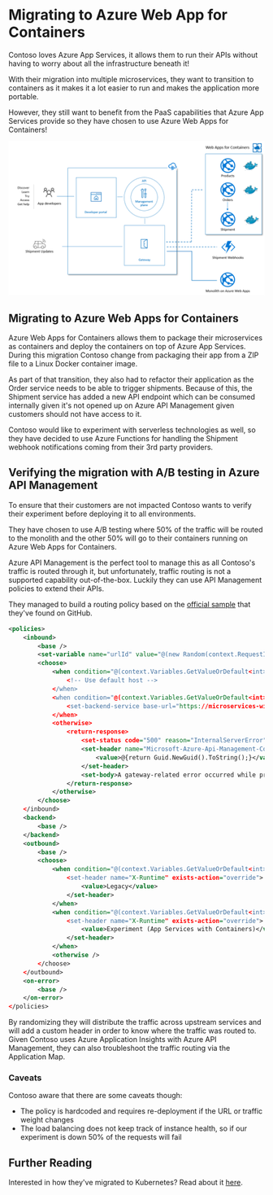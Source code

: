 # Migrating to Azure Web App for Containers

Contoso loves Azure App Services, it allows them to run their APIs without having to worry about all the infrastructure beneath it!

With their migration into multiple microservices, they want to transition to containers as it makes it a lot easier to run and makes the application more portable.

However, they still want to benefit from the PaaS capabilities that Azure App Services provide so they have chosen to use Azure Web Apps for Containers!

![Contoso migration to Azure Web App for Containers](./../media/contoso-phase-I.png)

## Migrating to Azure Web Apps for Containers
Azure Web Apps for Containers allows them to package their microservices as containers and deploy the containers on top of Azure App Services. During this migration Contoso change from packaging their app from a ZIP file to a Linux Docker container image.

As part of that transition, they also had to refactor their application as the Order service needs to be able to trigger shipments. Because of this, the Shipment service has added a new API endpoint which can be consumed internally given it's not opened up on Azure API Management given customers should not have access to it.

Contoso would like to experiment with serverless technologies as well, so they have decided to use Azure Functions for handling the Shipment webhook notifications coming from their 3rd party providers.

## Verifying the migration with A/B testing in Azure API Management

To ensure that their customers are not impacted Contoso wants to verify their experiment before deploying it to all environments.

They have chosen to use A/B testing where 50% of the traffic will be routed to the monolith and the other 50% will go to their containers running on Azure Web Apps for Containers.

Azure API Management is the perfect tool to manage this as all Contoso's traffic is routed through it, but unfortunately, traffic routing is not a supported capability out-of-the-box. Luckily they can use API Management policies to extend their APIs.

They managed to build a routing policy based on the [official sample](https://github.com/Azure/api-management-policy-snippets/blob/master/examples/Random%20load%20balancer.policy.xml) that they've found on GitHub.

```xml
<policies>
    <inbound>
        <base />
        <set-variable name="urlId" value="@(new Random(context.RequestId.GetHashCode()).Next(1, 3))" />
        <choose>
            <when condition="@(context.Variables.GetValueOrDefault<int>("urlId") == 1)">
                <!-- Use default host -->
            </when>
            <when condition="@(context.Variables.GetValueOrDefault<int>("urlId") == 2)">
                <set-backend-service base-url="https://microservices-with-apim-services-products.azurewebsites.net" />
            </when>
            <otherwise>
                <return-response>
                    <set-status code="500" reason="InternalServerError" />
                    <set-header name="Microsoft-Azure-Api-Management-Correlation-Id" exists-action="override">
                        <value>@{return Guid.NewGuid().ToString();}</value>
                    </set-header>
                    <set-body>A gateway-related error occurred while processing the request.</set-body>
                </return-response>
            </otherwise>
        </choose>
    </inbound>
    <backend>
        <base />
    </backend>
    <outbound>
        <base />
        <choose>
            <when condition="@(context.Variables.GetValueOrDefault<int>("urlId") == 1)">
                <set-header name="X-Runtime" exists-action="override">
                    <value>Legacy</value>
                </set-header>
            </when>
            <when condition="@(context.Variables.GetValueOrDefault<int>("urlId") == 2)">
                <set-header name="X-Runtime" exists-action="override">
                    <value>Experiment (App Services with Containers)</value>
                </set-header>
            </when>
            <otherwise />
        </choose>
    </outbound>
    <on-error>
        <base />
    </on-error>
</policies>
```

By randomizing they will distribute the traffic across upstream services and will add a custom header in order to know where the traffic was routed to. Given Contoso uses Azure Application Insights with Azure API Management, they can also troubleshoot the traffic routing via the Application Map.

### Caveats

Contoso aware that there are some caveats though:

- The policy is hardcoded and requires re-deployment if the URL or traffic weight changes
- The load balancing does not keep track of instance health, so if our experiment is down 50% of the requests will fail

## Further Reading

Interested in how they've migrated to Kubernetes? Read about it [here](./migrating-to-kubernetes.md).
